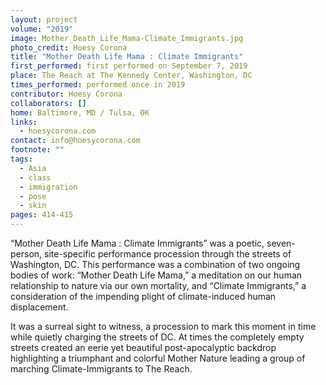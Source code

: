 ```yaml
---
layout: project
volume: "2019"
image: Mother_Death_Life_Mama-Climate_Immigrants.jpg
photo_credit: Hoesy Corona
title: "Mother Death Life Mama : Climate Immigrants"
first_performed: first performed on September 7, 2019
place: The Reach at The Kennedy Center, Washington, DC
times_performed: performed once in 2019
contributor: Hoesy Corona
collaborators: []
home: Baltimore, MD / Tulsa, OK
links:
  - hoesycorona.com
contact: info@hoesycorona.com
footnote: ""
tags:
  - Asia
  - class
  - immigration
  - pose
  - skin
pages: 414-415
---
```


“Mother Death Life Mama : Climate Immigrants” was a poetic, seven-person, site-specific performance procession through the streets of Washington, DC. This performance was a combination of two ongoing bodies of work: “Mother Death Life Mama,” a meditation on our human relationship to nature via our own mortality, and “Climate Immigrants,” a consideration of the impending plight of climate-induced human displacement.

It was a surreal sight to witness, a procession to mark this moment in time while quietly charging the streets of DC. At times the completely empty streets created an eerie yet beautiful post-apocalyptic backdrop highlighting a triumphant and colorful Mother Nature leading a group of marching Climate-Immigrants to The Reach.
